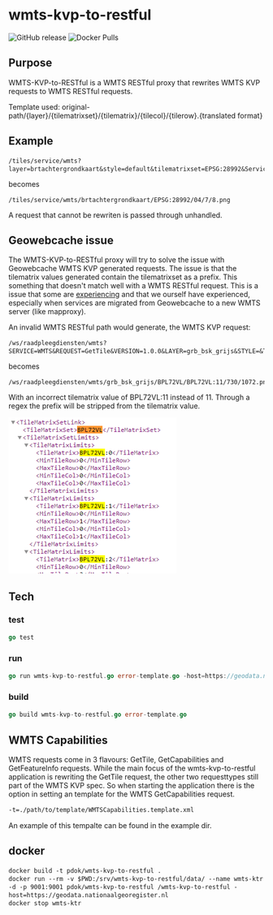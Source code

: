 # wmts-kvp-to-restful

![GitHub release](https://img.shields.io/github/release/PDOK/wmts-kvp-to-restful.svg)
![Docker Pulls](https://img.shields.io/docker/pulls/pdok/wmts-kvp-to-restful.svg)

## Purpose

WMTS-KVP-to-RESTful is a WMTS RESTful proxy that rewrites WMTS KVP requests to WMTS RESTful requests.

Template used: original-path/{layer}/{tilematrixset}/{tilematrix}/{tilecol}/{tilerow}.{translated format}

## Example

```http
/tiles/service/wmts?layer=brtachtergrondkaart&style=default&tilematrixset=EPSG:28992&Service=WMTS&Request=GetTile&Version=1.0.0&Format=image/png&TileMatrix=04&TileCol=7&TileRow=8
```

becomes

```http
/tiles/service/wmts/brtachtergrondkaart/EPSG:28992/04/7/8.png
```

A request that cannot be rewriten is passed through unhandled.

## Geowebcache issue

The WMTS-KVP-to-RESTful proxy will try to solve the issue with Geowebcache WMTS KVP generated requests. The issue is that the tilematrix values generated contain the tilematrixset as a prefix. This something that doesn't match well with a WMTS RESTful request. This is a issue that some are [experiencing](https://geoforum.nl/t/wmts-tilematrix-parameter-maakt-request-ongelding/2928) and that we ourself have experienced, especially when services are migrated from Geowebcache to a new WMTS server (like mapproxy).

An invalid WMTS RESTful path would generate, the WMTS KVP request:

```http
/ws/raadpleegdiensten/wmts?SERVICE=WMTS&REQUEST=GetTile&VERSION=1.0.0&LAYER=grb_bsk_grijs&STYLE=&TILEMATRIXSET=BPL72VL&TILEMATRIX=BPL72VL:11&TILEROW=1072&TILECOL=730&FORMAT=image/png
```

becomes

```http
/ws/raadpleegdiensten/wmts/grb_bsk_grijs/BPL72VL/BPL72VL:11/730/1072.png
```

With an incorrect tilematrix value of BPL72VL:11 instead of 11. Through a regex the prefix will be stripped from the tilematrix value.

![gwc-issue](img/gwc-issue.png)

## Tech

### test

```go
go test
```

### run

```go
go run wmts-kvp-to-restful.go error-template.go -host=https://geodata.nationaalgeoregister.nl -t=./example/WMTSCapabilities.template.xml
```

### build

```go
go build wmts-kvp-to-restful.go error-template.go
```

## WMTS Capabilities

WMTS requests come in 3 flavours: GetTile, GetCapabilities and GetFeatureInfo requests. While the main focus of the wmts-kvp-to-restful application is rewriting the GetTile request, the other two requesttypes still part of the WMTS KVP spec. So when starting the application there is the option in setting an template for the WMTS GetCapabilities request.

```cmd
-t=./path/to/template/WMTSCapabilities.template.xml
```

An example of this tempalte can be found in the example dir.

## docker

```docker
docker build -t pdok/wmts-kvp-to-restful .
docker run --rm -v $PWD:/srv/wmts-kvp-to-restful/data/ --name wmts-ktr -d -p 9001:9001 pdok/wmts-kvp-to-restful /wmts-kvp-to-restful -host=https://geodata.nationaalgeoregister.nl
docker stop wmts-ktr
```
